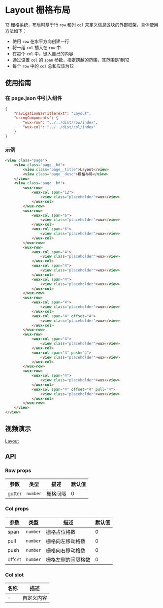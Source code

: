 # Layout 栅格布局

12 栅格系统，布局时基于行 `row` 和列 `col` 来定义信息区块的外部框架，具体使用方法如下：

  - 使用 `row` 在水平方向创建一行
  - 将一组 `col` 插入在 `row` 中
  - 在每个 `col` 中，键入自己的内容
  - 通过设置 `col` 的 `span` 参数，指定跨越的范围，其范围是1到12
  - 每个 `row` 中的 `col` 总和应该为12

## 使用指南

### 在 page.json 中引入组件

```json
{
    "navigationBarTitleText": "Layout",
    "usingComponents": {
        "wux-row": "../../dist/row/index",
        "wux-col": "../../dist/col/index"
    }
}
```

### 示例

```html
<view class="page">
    <view class="page__hd">
        <view class="page__title">Layout</view>
        <view class="page__desc">栅格布局</view>
    </view>
    <view class="page__bd">
        <wux-row>
            <wux-col span="12">
                <view class="placeholder">wux</view>
            </wux-col>
        </wux-row>
        <wux-row>
            <wux-col span="6">
                <view class="placeholder">wux</view>
            </wux-col>
            <wux-col span="6">
                <view class="placeholder">wux</view>
            </wux-col>
        </wux-row>
        <wux-row>
            <wux-col span="4">
                <view class="placeholder">wux</view>
            </wux-col>
            <wux-col span="4">
                <view class="placeholder">wux</view>
            </wux-col>
            <wux-col span="4">
                <view class="placeholder">wux</view>
            </wux-col>
        </wux-row>
        <wux-row>
            <wux-col span="4">
                <view class="placeholder">wux</view>
            </wux-col>
            <wux-col span="4" offset="4">
                <view class="placeholder">wux</view>
            </wux-col>
        </wux-row>
        <wux-row>
            <wux-col span="4">
                <view class="placeholder">wux</view>
            </wux-col>
            <wux-col span="4" push="4">
                <view class="placeholder">wux</view>
            </wux-col>
        </wux-row>
        <wux-row>
            <wux-col span="4">
                <view class="placeholder">wux</view>
            </wux-col>
            <wux-col span="4" offset="4" pull="4">
                <view class="placeholder">wux</view>
            </wux-col>
        </wux-row>
    </view>
</view>
```

## 视频演示

[Layout](./_media/layout.mp4 ':include :type=iframe width=375px height=667px')

## API

### Row props

| 参数 | 类型 | 描述 | 默认值 |
| --- | --- | --- | --- |
| gutter | <code>number</code> | 栅格间隔 | 0 |

### Col props

| 参数 | 类型 | 描述 | 默认值 |
| --- | --- | --- | --- |
| span | <code>number</code> | 栅格占位格数 | 0 |
| pull | <code>number</code> | 栅格向左移动格数 | 0 |
| push | <code>number</code> | 栅格向右移动格数 | 0 |
| offset | <code>number</code> | 栅格左侧的间隔格数 | 0 |

### Col slot

| 名称 | 描述 |
| --- | --- |
| - | 自定义内容 |